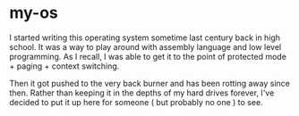 # my-os

I started writing this operating system sometime last century back in high school.  It was a way to play around with assembly language and low level programming. As I recall, I was able to get it to the point of protected mode + paging + context switching.  

Then it got pushed to the very back burner and has been rotting away since then.  Rather than keeping it in the depths of my hard drives forever, I've decided to put it up here for someone ( but probably no one ) to see.

